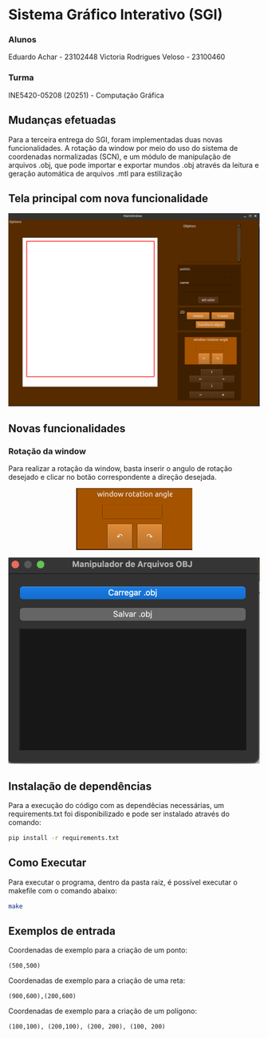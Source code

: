 # Sistema Gráfico Interativo (SGI)

### Alunos
Eduardo Achar - 23102448
Victoria Rodrigues Veloso - 23100460

### Turma
INE5420-05208 (20251) - Computação Gráfica

## Mudanças efetuadas

Para a terceira entrega do SGI, foram implementadas duas novas funcionalidades. A rotação da window por meio do uso do sistema de coordenadas normalizadas (SCN), e um módulo de manipulação de arquivos .obj, que pode importar e exportar mundos .obj através da leitura e geração automática de arquivos .mtl para estilização


## Tela principal com nova funcionalidade
<!-- TODO: Atualizar imagem da nova interface -->

<div style="text-align: center;">
    <img src="./assets/images/novamain.png">
    <p style="font-style: italic; font-size: 12px;"></p>
</div>


## Novas funcionalidades

### Rotação da window

Para realizar a rotação da window, basta inserir o angulo de rotação desejado e clicar no botão correspondente a direção desejada.


<div style="text-align: center;">
    <img src="./assets/images/rotatewin.png">
    <p style="font-style: italic; font-size: 12px;"></p>
</div>



<div style="text-align: center;">
    <img src="./assets/images/manipulador_obj.png">
    <p style="font-style: italic; font-size: 12px;"></p>
</div>


## Instalação de dependências 

Para a execução do código com as dependêcias necessárias, um requirements.txt foi disponibilizado e pode ser instalado através do comando: 

```sh
pip install -r requirements.txt
```

## Como Executar  
Para executar o programa, dentro da pasta raiz, é possível executar o makefile com o comando abaixo:


```sh
make
```


## Exemplos de entrada



Coordenadas de exemplo para a criação de um ponto:
 ```
 (500,500)
 ```
Coordenadas de exemplo para a criação de uma reta:


```
(900,600),(200,600) 
```

Coordenadas de exemplo para a criação de um polígono:

 ```
(100,100), (200,100), (200, 200), (100, 200)
 ```